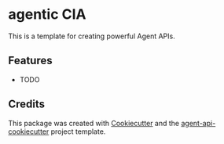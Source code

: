 # agentic CIA

This is a template for creating powerful Agent APIs.

## Features

* TODO

## Credits

This package was created with [Cookiecutter](https://github.com/audreyfeldroy/cookiecutter) and the [agent-api-cookiecutter](https://github.com/neural-maze/agent-api-cookiecutter) project template.
